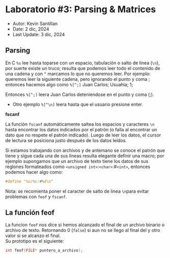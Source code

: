 # Laboratorio #3: Parsing & Matrices
* Autor: Kevin Santillan
* Date: 2 dic, 2024
* Last Update: 3 dic, 2024

## Parsing 

En C `%s` lee hasta toparse con un espacio, tabulación o salto de linea (`\n`), por suerte existe un truco; resulta que podemos leer todo el contenido de una cadena y con `^` marcamos lo que no queremos leer. Por ejemplo:<br>
queremos leer la siguiente cadena, pero ignorando el punto y coma ; entonces hacemos algo como `%[^;]` 
Juan Carlos; Usuahia; 1;<br>

Entonces `%[^;]` leera Juan Carlos deteniendose en el punto y coma (;).<br>

* Otro ejemplo `%[^\n]` leera hasta que el usuario presione enter.<br>

**fscanf**<br>

La función `fscanf` automáticamente saltea los espacios y caracteres `\n` hasta encontrar los datos indicados por el patrón (o falla al encontrar un dato que no respete el patrón indicado). Luego de leer los datos, el cursor de lectura se posiciona justo después de los datos leídos.<br>

Si estamos trabajando con archivos y de antemano se conoce el patrón que tiene y sigue cada una de sus líneas resulta elegante definir una macro;
por ejemplo supongamos que un archivo de texto tiene los datos de sus reglones formateados como `<unsigned int>`:`<char>`:#`<int>`, entonces podemos hacer algo como:

```C
#define "%u:%c:#%d\n"
```

Nota: se recomienta poner el caracter de salto de linea `\n`para evitar problemas con `feof` y `fscanf`.

## La función feof

La funcion `feof` nos dice si hemos alcanzado el final de un archivo binario o archivo de texto. Retornando $0$ (`false`) si aun no se llego al final del y otro valor si se alcanzo el final.<br>
Su prototipo es el siguiente:<br>

```C
int feof(FILE* puntero_a_archivo);
```

